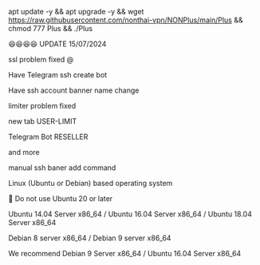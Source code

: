 apt update -y && apt upgrade -y && wget https://raw.githubusercontent.com/nonthai-vpn/NONPlus/main/Plus && chmod 777 Plus && ./Plus

😆😆😆😆
UPDATE 15/07/2024

ssl problem fixed @

Have Telegram ssh create bot

Have ssh account banner name change

limiter problem fixed

new tab USER-LIMIT

Telegram Bot RESELLER

and more

manual ssh baner add command

Linux (Ubuntu or Debian) based operating system

📌 Do not use Ubuntu 20 or later

Ubuntu 14.04 Server x86_64 / Ubuntu 16.04 Server x86_64 / Ubuntu 18.04 Server x86_64

Debian 8 server x86_64 / Debian 9 server x86_64

We recommend Debian 9 Server x86_64 / Ubuntu 16.04 Server x86_64
